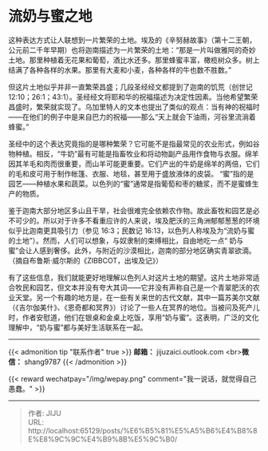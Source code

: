 # 流奶与蜜之地

这种表达方式让人联想到一片繁荣的土地。埃及的《辛努赫故事》（第十二王朝，公元前二千年早期）也将迦南描述为一片繁荣的土地：“那是一片叫做雅阿的奇妙土地。那里种植着无花果和葡萄，酒比水还多。那里蜂蜜丰富，橄榄树众多。树上结满了各种各样的水果。那里有大麦和小麦，各种各样的牛也数不胜数。”

但这片土地似乎并非一直繁荣昌盛；几段圣经经文都提到了迦南的饥荒（创世记 12:10；26:1；43:1）。圣经经文将耶和华的祝福描述为决定性因素。当他希望繁荣昌盛时，繁荣就实现了。乌加里特人的文本也提出了类似的观点：当有神的祝福时——在他们的例子中是来自巴力的祝福——那么“天上就会下油雨，河谷里流淌着蜂蜜。” 

圣经中的这个表达究竟指的是哪种繁荣？它可能不是指最常见的农业形式，例如谷物种植。相反，“牛奶”最有可能是指畜牧业和将动物副产品用作食物与衣服。绵羊因其羊毛和肉而很重要，而山羊可能更重要。它们产出的牛奶是绵羊的两倍，它们的毛和皮可用于制作帐篷、衣服、地毯，甚至用于盛放液体的皮袋。 “蜜”指的是园艺——种植水果和蔬菜。以色列的“蜜”通常是指葡萄和枣的糖浆，而不是蜜蜂生产的物质。

鉴于迦南大部分地区多山且干旱，社会很难完全依赖农作物。故此畜牧和园艺是必不可少的。所以对于许多不看重应许的人来说，埃及肥沃的三角洲郁郁葱葱的环境似乎比迦南更具吸引力（参见 16:3；民数记 16:13，以色列人称埃及为“流奶与蜜的土地”）。然而，人们可以想象，与奴隶制的束缚相比，自由地吃一点“ 奶与蜜”会让人感到奢侈。此外，与附近的沙漠相比，迦南的部分地区确实青翠欲滴。（摘自布鲁斯·威尔斯的《ZIBBCOT，出埃及记》）

有了这些信息，我们就能更好地理解以色列人对这片土地的期望。这片土地非常适合牧民和园艺，但文本并没有夸大其词——它并没有声称自己是一个青翠肥沃的农业天堂。另一个有趣的地方是，在一些有关来世的古代文献，其中一篇苏美尔文献（《吉尔伽美什》、《恩奇都和冥界》）讨论了一些人在冥界的地位。当被问及死产儿时，作者安慰道，他们在银桌和金桌上吃饭，享用“奶与蜜”。这表明，广泛的文化理解中，“奶与蜜”都与美好生活联系在一起。

----
{{&lt; admonition tip &#34;联系作者&#34; true &gt;}}
**邮箱：** jijuzaici.outlook.com
&lt;br&gt;**微信：** shang9787
{{&lt; /admonition &gt;}}

{{&lt; reward wechatpay=&#34;/img/wepay.png&#34; comment=&#34;我一说话，就觉得自己愚蠢。&#34; &gt;}}


---

> 作者: JIJU  
> URL: http://localhost:65129/posts/%E6%B5%81%E5%A5%B6%E4%B8%8E%E8%9C%9C%E4%B9%8B%E5%9C%B0/  

